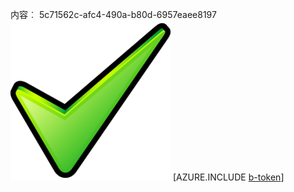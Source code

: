 内容︰ 5c71562c-afc4-490a-b80d-6957eaee8197![图像](bf413ce9-1ca5-45bb-a170-323ba72d7416.png)
[AZURE.INCLUDE [b-token](dd141f7d-6406-42f7-96bc-ae0b7619e680.md)]
